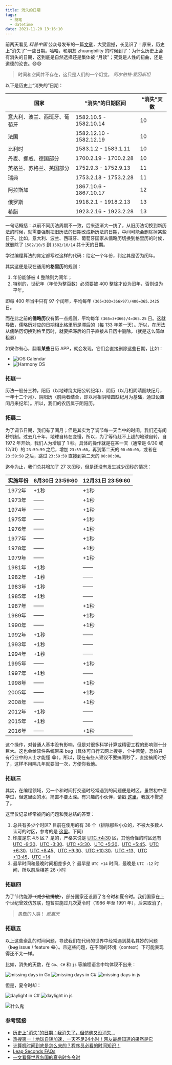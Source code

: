 ```yaml
---
title: 消失的日期
tags:
  - 随笔
  - datetime
date: 2021-11-20 13:16:10
---
```


前两天看见 *科普中国* 公众号发布的一篇[文章](https://mp.weixin.qq.com/s/W2jm-MUQ5QfTq6xo8PG4Ng)，大受震撼，长见识了！原来，历史上“消失了”一些日期。哈哈，和朋友 zhuangbility 的时候到了：为什么历史上会有消失的日期，这到底是自然选择还是集体被 “月读”；究竟是人性的扭曲，还是道德的沦丧。😄😄

> 时间和空间并不存在，这只是人们的一个幻觉。
> <cite>阿尔伯特·爱因斯坦</cite>

以下是历史上“消失的”日期：

| 国家 | “消失”的日期区间 | “消失”天数 |
|-----|-----|-----|
| 意大利、波兰、西班牙、葡萄牙 | 1582.10.5 - 1582.10.14 | 10 |
| 法国 | 1582.12.10 - 1582.12.19 | 10 |
| 比利时 | 1583.1.2 - 1583.1.11 | 10 |
| 丹麦、挪威、德国部分 | 1700.2.19 - 1700.2.28 | 10 |
| 英格兰、苏格兰、美国部分 | 1752.9.3 - 1752.9.13 | 11 |
| 瑞典 | 1753.2.18 - 1753.2.28 | 11 |
| 阿拉斯加 | 1867.10.6 - 1867.10.17 | 12 |
| 俄罗斯 | 1918.2.1 - 1918.2.13 | 13 |
| 希腊 | 1923.2.16 - 1923.2.28 | 13 |

一句话概括：以前不同历法周期不一致，后来逐渐大一统了，从旧历法切换到新历法的时候，就需要强制把旧历法的日期改成新历法的日期，中间可能会删除掉某些日子。比如，意大利、波兰、西班牙、葡萄牙国家从儒略历切换到格里历的时候，就删除了 `1582/10/5` 到 `1582/10/14` 共十天的日期。

学过编程算法的肯定都写过这样的代码：给定一个年份，判定其是否为闰年。

其实这便是现在通用的**格里历**的规则：

1. 年份能够被 4 整除则为闰年；
2. 特别的，世纪年（年份为整百数）必须要被 400 整除才设为闰年，否则设为平年。

即每 400 年当中只有 97 个闰年，平均每年 `(365×303+366×97)/400=365.2425` 日。

而在此之前的**儒略历**仅有第一点规则，平均每年 `(365×3+366)/4=365.25` 日。这就导致，儒略历对应的日期相比格里历是滞后的（每 133 年差一天）。所以，在历法从儒略历切换到格里历时，就要把滞后的日子直接从日历中删除。（就是这么简单粗暴）

如果你有心，翻看**某些**日历 APP，就会发现，它们会直接删除这些日期，比如：

- ![iOS Calendar](/img/missing-days/ios-calendar.jpg)
- ![Harmony OS](/img/missing-days/harmonyos-calendar.jpg)

### 拓展一

历法一般分三种，阳历（以地球绕太阳公转纪年）、阴历（以月相阴晴圆缺纪月，一年十二个月）、阴阳历（前两者结合，即以月相阴晴圆缺纪月为基础，通过设置闰月来纪年）。所以，我们的农历属于阴阳历。

### 拓展二

为了调节日期，我们有了闰月；但是其实为了调节每一天当中的时间，我们还有闰秒机制。过去几十年，地球自转在变慢，所以，为了等待赶不上趟的地球自转，自 1972 年开始，我们人为增加了 1 秒。具体的操作就是在某一天（通常是 6/30 或 12/31）的 `23:59:59` 之后，增加 `23:59:60`，再到第二天的 `00:00:00`，或者在 `23:59:58` 之后，跳过 `23:59:59` 直接到第二天的 `00:00:00`。

迄今为止，我们总共增加了 27 次闰秒，但是还没有发生减少闰秒的情况：

| 实施年份 | 6月30日 23:59:60 | 12月31日 23:59:60 |
|------|------|------|
| 1972年 | +1秒 | +1秒|
| 1973年 | —— | +1秒 |
| 1974年 | —— | +1秒 |
| 1975年 | —— | +1秒 |
| 1976年 | —— | +1秒 |
| 1977年 | —— | +1秒 |
| 1978年 | —— | +1秒 |
| 1979年 | —— | +1秒 |
| 1981年 | +1秒 | —— |
| 1982年 | +1秒 | —— |
| 1983年 | +1秒 | —— |
| 1985年 | +1秒 | —— |
| 1987年 | —— | +1秒 |
| 1989年 | —— | +1秒 |
| 1990年 | —— | +1秒 |
| 1992年 | +1秒 | —— |
| 1993年 | +1秒 | —— |
| 1994年 | +1秒 | —— |
| 1995年 | —— | +1秒 |
| 1997年 | +1秒 | —— |
| 1998年 | —— | +1秒 |
| 2005年 | —— | +1秒 |
| 2008年 | —— | +1秒 |
| 2012年 | +1秒 | —— |
| 2015年 | +1秒 | —— |
| 2016年 | —— | +1秒 |

这个操作，对普通人基本没有影响，但是对很多科学计算或精密工程的影响则十分巨大。这也会给软件系统带来 bug（具体可自行去网上搜寻，个中苦楚，恐怕只有行业中的人士才能懂 😭）。所以，现在有些人建议不要搞闰秒了，直接搞闰时好了，这样不用隔几年就要闰一次，方便你我他。

### 拓展三

其实，在编程领域，另一个和时间打交道时经常遇到的问题便是时区。虽然初中便学过，但这里面的水，简直不要太深。有兴趣的小伙伴，请戳 [这里](https://www.timeanddate.com/time/current-number-time-zones.html)，我就不赘述了。

这里仅记录经常被问的问题和我总结的答案：

1. 总共有多少个时区?
   目前在使用的有 38 个（排除那些小众的，不被大多数人认可的时区，参考的是 [这里](https://www.timeanddate.com/time/current-number-time-zones.html)。下同）
2. 印度是东 4.5 区？
   是的，严格来说是 [UTC +4:30](https://www.timeanddate.com/time/zones/aft) 区，其他奇怪的时区还有 [UTC -9:30](https://www.timeanddate.com/time/zones/mart)、[UTC -3:30](https://www.timeanddate.com/time/zones/nst)、[UTC +3:30](https://www.timeanddate.com/time/zones/irst)、[UTC +5:30](https://www.timeanddate.com/time/zones/ist)、[UTC +5:45](https://www.timeanddate.com/time/zones/npt)、[UTC +6:30](https://www.timeanddate.com/time/zones/mmt)、[UTC +8:45](https://www.timeanddate.com/time/zones/acwst)、[UTC +9:30](https://www.timeanddate.com/time/zones/acst)、[UTC +10:30](https://www.timeanddate.com/time/zones/acdt)、[UTC +13](https://www.timeanddate.com/time/zones/nzdt)、[UTC +13:45](https://www.timeanddate.com/time/zones/chadt)、[UTC +14](https://www.timeanddate.com/time/zones/lint)
3. 最早时间和最晚时间相差多久？
   最早是 `UTC +14` 时间，最晚是 `UTC -12` 时间，所以前后相差 26 小时

### 拓展四

为了节约能源~~（减少碳排放）~~，部分国家还设置了冬令时和夏令时。我们国家在上个世纪曾效仿苏联，短暂实施过几次夏令时（1986 年至 1991 年），后来取消了。

> 愚蠢的人类！
> <cite>威震天</cite>

### 拓展五

以上这些紊乱的时间问题，导致我们在代码的世界中经常遇到莫名其妙的问题（~~bug~~ issue / feature 😂）。且这些问题，在不同的环境（context）下可能表现得还不太一样。

比如，消失的天数，在 `Go`、`C#` 和 `js` 等编程语言中均体现不出来：

![missing days in Go](/img/missing-days/go.png)
![missing days in C#](/img/missing-days/cs.png)
![missing days in js](/img/missing-days/js.png)

但是，夏令时却：

![daylight in C#](/img/missing-days/daylight-in-cs.png)
![daylight in js](/img/missing-days/daylight-in-js.png)

![什么鬼](/img/missing-days/what.gif)

### 参考链接

- [历史上"消失"的日期：我消失了，但仿佛又没消失…](https://mp.weixin.qq.com/s/W2jm-MUQ5QfTq6xo8PG4Ng)
- [热搜第一！地球自转加速，一天不足24小时！网友最想知道的果然是它](https://mp.weixin.qq.com/s/hgZMUy54cEf3iPc_DLTQwg)
- [计算机时间到底是怎么来的？程序员必看的时间知识！](https://mp.weixin.qq.com/s/Xw-CQV0QvxhKw0zMgbHpQA)
- [Leap Seconds FAQs](https://www.nist.gov/pml/time-and-frequency-division/leap-seconds-faqs)
- [一文看懂世界各国的夏令时冬令时](http://web.overseas-sa.com/article/5876.html)
